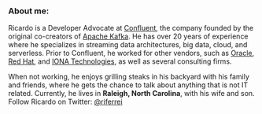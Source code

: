 ### About me:

Ricardo is a Developer Advocate at [Confluent](https://www.confluent.io), the company founded by the original co-creators of [Apache Kafka](https://kafka.apache.org).
He has over 20 years of experience where he specializes in streaming data architectures, big data, cloud, and serverless.
Prior to Confluent, he worked for other vendors, such as [Oracle](https://www.oracle.com), [Red Hat](https://www.redhat.com), and [IONA Technologies](https://en.wikipedia.org/wiki/IONA_Technologies), as well as several consulting firms.

When not working, he enjoys grilling steaks in his backyard with his family and friends, where he gets the chance to talk about anything that is not IT related.
Currently, he lives in **Raleigh, North Carolina**, with his wife and son. Follow Ricardo on Twitter: [@riferrei](https://twitter.com/riferrei)
